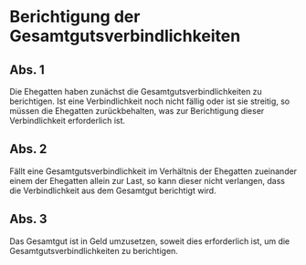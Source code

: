 # Berichtigung der Gesamtgutsverbindlichkeiten



## Abs. 1

 Die Ehegatten haben zunächst die Gesamtgutsverbindlichkeiten zu berichtigen. Ist eine Verbindlichkeit noch nicht fällig oder ist sie streitig, so müssen die Ehegatten zurückbehalten, was zur Berichtigung dieser Verbindlichkeit erforderlich ist.

## Abs. 2

 Fällt eine Gesamtgutsverbindlichkeit im Verhältnis der Ehegatten zueinander einem der Ehegatten allein zur Last, so kann dieser nicht verlangen, dass die Verbindlichkeit aus dem Gesamtgut berichtigt wird.

## Abs. 3

 Das Gesamtgut ist in Geld umzusetzen, soweit dies erforderlich ist, um die Gesamtgutsverbindlichkeiten zu berichtigen. 

